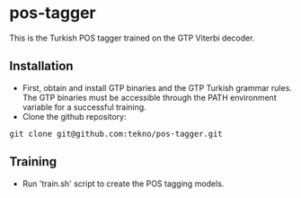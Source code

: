 pos-tagger
==========

This is the Turkish POS tagger trained on the GTP Viterbi decoder.

Installation
------------

* First, obtain and install GTP binaries and the GTP Turkish grammar rules. The GTP binaries must be accessible through the PATH environment variable for a successful training.
* Clone the github repository:

<pre>git clone git@github.com:tekno/pos-tagger.git</pre>

Training
--------

* Run 'train.sh' script to create the POS tagging models.

